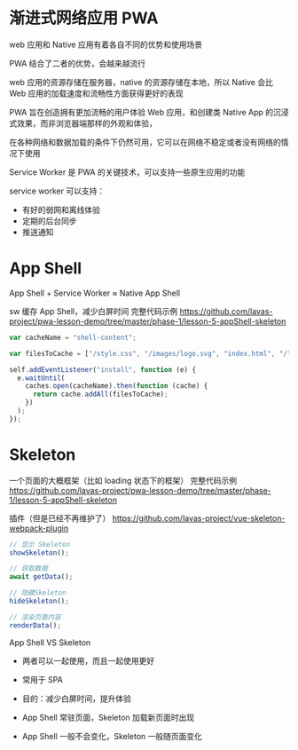 # 渐进式网络应用 PWA

web 应用和 Native 应用有着各自不同的优势和使用场景

PWA 结合了二者的优势，会越来越流行

web 应用的资源存储在服务器，native 的资源存储在本地，所以 Native 会比 Web 应用的加载速度和流畅性方面获得更好的表现

PWA 旨在创造拥有更加流畅的用户体验 Web 应用，和创建类 Native App 的沉浸式效果，而非浏览器端那样的外观和体验，

在各种网络和数据加载的条件下仍然可用，它可以在网络不稳定或者没有网络的情况下使用

Service Worker 是 PWA 的关键技术，可以支持一些原生应用的功能

service worker 可以支持：

- 有好的弱网和离线体验
- 定期的后台同步
- 推送通知

# App Shell

App Shell + Service Worker ≈ Native App Shell

sw 缓存 App Shell，减少白屏时间
完整代码示例
https://github.com/lavas-project/pwa-lesson-demo/tree/master/phase-1/lesson-5-appShell-skeleton

```js
var cacheName = "shell-content";

var filesToCache = ["/style.css", "/images/logo.svg", "index.html", "/"];

self.addEventListener("install", function (e) {
  e.waitUntil(
    caches.open(cacheName).then(function (cache) {
      return cache.addAll(filesToCache);
    })
  );
});
```

# Skeleton

一个页面的大概框架（比如 loading 状态下的框架）
完整代码示例
https://github.com/lavas-project/pwa-lesson-demo/tree/master/phase-1/lesson-5-appShell-skeleton

插件（但是已经不再维护了）
https://github.com/lavas-project/vue-skeleton-webpack-plugin

```js
// 显示 Skeleton
showSkeleton();

// 获取数据
await getData();

// 隐藏Skeleton
hideSkeleton();

// 渲染页面内容
renderData();
```

App Shell VS Skeleton

- 两者可以一起使用，而且一起使用更好

- 常用于 SPA

- 目的：减少白屏时间，提升体验

- App Shell 常驻页面，Skeleton 加载新页面时出现

- App Shell 一般不会变化，Skeleton 一般随页面变化
